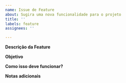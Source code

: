```yaml
---
name: Issue de Feature
about: Sugira uma nova funcionalidade para o projeto
title: ''
labels: feature
assignees: ''

---
```


**Descrição da Feature**
  
**Objetivo**


**Como isso deve funcionar?**


**Notas adicionais**
